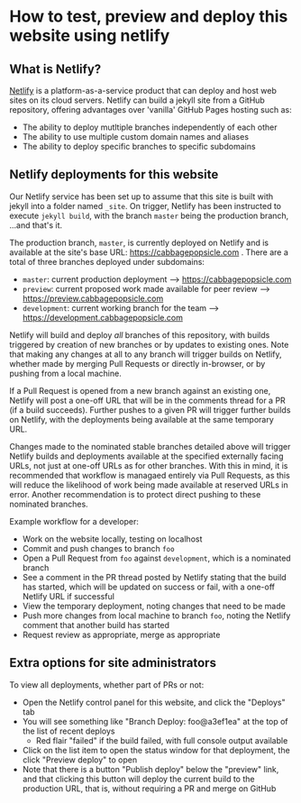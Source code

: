 # How to test, preview and deploy this website using netlify

## What is Netlify?

[Netlify](https://www.netlify.com/) is a platform-as-a-service product that can deploy and host web sites on its cloud servers. Netlify can build a jekyll site from a GitHub repository, offering advantages over 'vanilla' GitHub Pages hosting such as:
* The ability to deploy mutltiple branches independently of each other
* The ability to use multiple custom domain names and aliases
* The ability to deploy specific branches to specific subdomains

## Netlify deployments for this website

Our Netlify service has been set up to assume that this site is built with jekyll into a folder named `_site`. On trigger, Netlify has been instructed to execute `jekyll build`, with the branch `master` being the production branch, ...and that's it.

The production branch, `master`, is currently deployed on Netlify and is available at the site's base URL: https://cabbagepopsicle.com . There are a total of three branches deployed under subdomains:
* `master`: current production deployment --> https://cabbagepopsicle.com
* `preview`: current proposed work made available for peer review --> https://preview.cabbagepopsicle.com
* `development`: current working branch for the team --> https://development.cabbagepopsicle.com

Netlify will build and deploy *all* branches of this repository, with builds triggered by creation of new branches or by updates to existing ones. Note that making any changes at all to any branch will trigger builds on Netlify, whether made by merging Pull Requests or directly in-browser, or by pushing from a local machine. 

If a Pull Request is opened from a new branch against an existing one, Netlify will post a one-off URL that will be in the comments thread for a PR (if a build succeeds). Further pushes to a given PR will trigger further builds on Netlify, with the deployments being available at the same temporary URL. 

Changes made to the nominated stable branches detailed above will trigger Netlify builds and deployments available at the specified externally facing URLs, not just at one-off URLs as for other branches. With this in mind, it is recommended that workflow is managaed entirely via Pull Requests, as this will reduce the likelihood of work being made available at reserved URLs in error. Another recommendation is to protect direct pushing to these nominated branches.

Example workflow for a developer:
* Work on the website locally, testing on localhost
* Commit and push changes to branch `foo`
* Open a Pull Request from `foo` against `development`, which is a nominated branch
* See a comment in the PR thread posted by Netlify stating that the build has started, which will be updated on success or fail, with a one-off Netlify URL if successful
* View the temporary deployment, noting changes that need to be made
* Push more changes from local machine to branch `foo`, noting the Netlify comment that another build has started
* Request review as appropriate, merge as appropriate

## Extra options for site administrators

To view all deployments, whether part of PRs or not:
* Open the Netlify control panel for this website, and click the "Deploys" tab
* You will see something like "Branch Deploy: foo@a3ef1ea" at the top of the list of recent deploys
  * Red flair "failed" if the build failed, with full console output available
* Click on the list item to open the status window for that deployment, the click "Preview deploy" to open
* Note that there is a button "Publish deploy" below the "preview" link, and that clicking this button will deploy the current build to the production URL, that is, without requiring a PR and merge on GitHub
